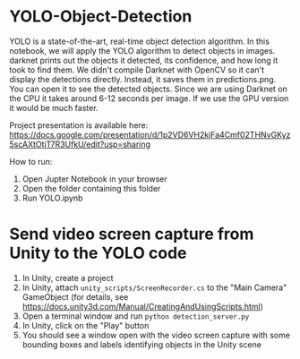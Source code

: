 # YOLO-Object-Detection
YOLO is a state-of-the-art, real-time object detection algorithm. In this notebook, we will apply the YOLO algorithm to detect objects in images.
darknet prints out the objects it detected, its confidence, and how long it took to find them. We didn't compile Darknet with OpenCV so it can't display the detections directly. Instead, it saves them in predictions.png. You can open it to see the detected objects. Since we are using Darknet on the CPU it takes around 6-12 seconds per image. If we use the GPU version it would be much faster.

Project presentation is available here: https://docs.google.com/presentation/d/1p2VD6VH2kjFa4Cmf02THNvGKyz5scAXtOtjT7R3UfkU/edit?usp=sharing

How to run:

1. Open Jupter Notebook in your browser
2. Open the folder containing this folder
3. Run YOLO.ipynb

# Send video screen capture from Unity to the YOLO code

1. In Unity, create a project
2. In Unity, attach `unity_scripts/ScreenRecorder.cs` to the "Main Camera" GameObject (for details, see https://docs.unity3d.com/Manual/CreatingAndUsingScripts.html)
3. Open a terminal window and run `python detection_server.py`
4. In Unity, click on the "Play" button
5. You should see a window open with the video screen capture with some bounding boxes and labels identifying objects in the Unity scene
